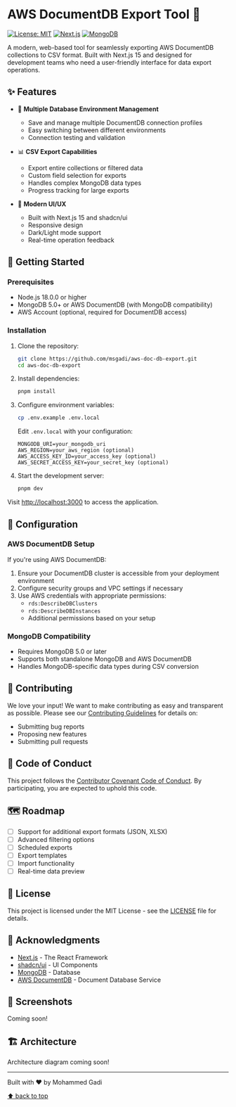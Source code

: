 # AWS DocumentDB Export Tool 🚀

[![License: MIT](https://img.shields.io/badge/License-MIT-yellow.svg)](https://opensource.org/licenses/MIT)
[![Next.js](https://img.shields.io/badge/Next.js-15.0-black)](https://nextjs.org/)
[![MongoDB](https://img.shields.io/badge/MongoDB-5.0+-green)](https://www.mongodb.com/)

A modern, web-based tool for seamlessly exporting AWS DocumentDB collections to CSV format. Built with Next.js 15 and designed for development teams who need a user-friendly interface for data export operations.

## ✨ Features

- 🔄 **Multiple Database Environment Management**
  - Save and manage multiple DocumentDB connection profiles
  - Easy switching between different environments
  - Connection testing and validation

- 📊 **CSV Export Capabilities**
  - Export entire collections or filtered data
  - Custom field selection for exports
  - Handles complex MongoDB data types
  - Progress tracking for large exports

- 🎨 **Modern UI/UX**
  - Built with Next.js 15 and shadcn/ui
  - Responsive design
  - Dark/Light mode support
  - Real-time operation feedback

## 🚀 Getting Started

### Prerequisites

- Node.js 18.0.0 or higher
- MongoDB 5.0+ or AWS DocumentDB (with MongoDB compatibility)
- AWS Account (optional, required for DocumentDB access)

### Installation

1. Clone the repository:
   ```bash
   git clone https://github.com/msgadi/aws-doc-db-export.git
   cd aws-doc-db-export
   ```

2. Install dependencies:
   ```bash
   pnpm install
   ```

3. Configure environment variables:
   ```bash
   cp .env.example .env.local
   ```
   Edit `.env.local` with your configuration:
   ```
   MONGODB_URI=your_mongodb_uri
   AWS_REGION=your_aws_region (optional)
   AWS_ACCESS_KEY_ID=your_access_key (optional)
   AWS_SECRET_ACCESS_KEY=your_secret_key (optional)
   ```

4. Start the development server:
   ```bash
   pnpm dev
   ```

Visit [http://localhost:3000](http://localhost:3000) to access the application.

## 🔧 Configuration

### AWS DocumentDB Setup

If you're using AWS DocumentDB:

1. Ensure your DocumentDB cluster is accessible from your deployment environment
2. Configure security groups and VPC settings if necessary
3. Use AWS credentials with appropriate permissions:
   - `rds:DescribeDBClusters`
   - `rds:DescribeDBInstances`
   - Additional permissions based on your setup

### MongoDB Compatibility

- Requires MongoDB 5.0 or later
- Supports both standalone MongoDB and AWS DocumentDB
- Handles MongoDB-specific data types during CSV conversion

## 🤝 Contributing

We love your input! We want to make contributing as easy and transparent as possible. Please see our [Contributing Guidelines](CONTRIBUTING.md) for details on:

- Submitting bug reports
- Proposing new features
- Submitting pull requests

## 📜 Code of Conduct

This project follows the [Contributor Covenant Code of Conduct](CODE_OF_CONDUCT.md). By participating, you are expected to uphold this code.

## 🗺️ Roadmap

- [ ] Support for additional export formats (JSON, XLSX)
- [ ] Advanced filtering options
- [ ] Scheduled exports
- [ ] Export templates
- [ ] Import functionality
- [ ] Real-time data preview

## 📝 License

This project is licensed under the MIT License - see the [LICENSE](LICENSE) file for details.

## 🙏 Acknowledgments

- [Next.js](https://nextjs.org/) - The React Framework
- [shadcn/ui](https://ui.shadcn.com/) - UI Components
- [MongoDB](https://www.mongodb.com/) - Database
- [AWS DocumentDB](https://aws.amazon.com/documentdb/) - Document Database Service

## 📸 Screenshots

Coming soon!

## 🏗️ Architecture

Architecture diagram coming soon!

---

Built with ❤️ by Mohammed Gadi

[⬆ back to top](#aws-documentdb-csv-export-tool-)
